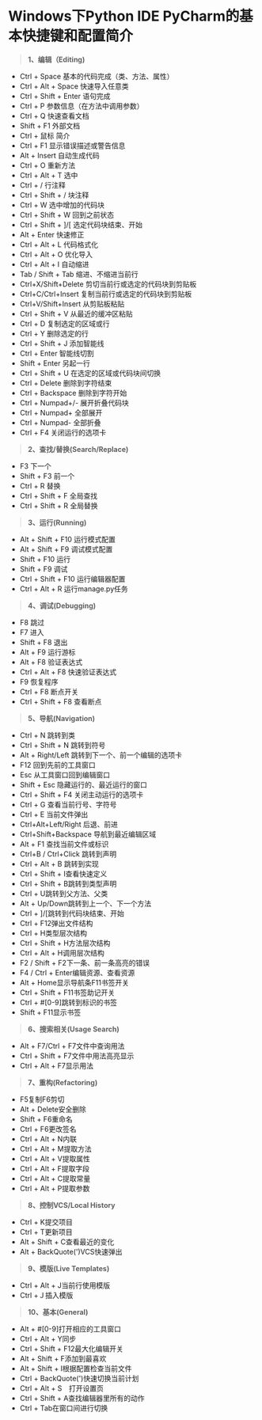 # Windows下Python IDE PyCharm的基本快捷键和配置简介

> **1、编辑（Editing)**
- Ctrl + Space 基本的代码完成（类、方法、属性）
- Ctrl + Alt + Space 快速导入任意类
- Ctrl + Shift + Enter 语句完成
- Ctrl + P 参数信息（在方法中调用参数）
- Ctrl + Q 快速查看文档
- Shift + F1 外部文档
- Ctrl + 鼠标 简介
- Ctrl + F1 显示错误描述或警告信息
- Alt + Insert 自动生成代码
- Ctrl + O 重新方法
- Ctrl + Alt + T 选中
- Ctrl + / 行注释
- Ctrl + Shift + / 块注释
- Ctrl + W 选中增加的代码块
- Ctrl + Shift + W 回到之前状态
- Ctrl + Shift + ]/[ 选定代码块结束、开始
- Alt + Enter 快速修正
- Ctrl + Alt + L 代码格式化
- Ctrl + Alt + O 优化导入
- Ctrl + Alt + I 自动缩进
- Tab / Shift + Tab 缩进、不缩进当前行
- Ctrl+X/Shift+Delete 剪切当前行或选定的代码块到剪贴板
- Ctrl+C/Ctrl+Insert 复制当前行或选定的代码块到剪贴板
- Ctrl+V/Shift+Insert 从剪贴板粘贴
- Ctrl + Shift + V 从最近的缓冲区粘贴
- Ctrl + D 复制选定的区域或行
- Ctrl + Y 删除选定的行
- Ctrl + Shift + J 添加智能线
- Ctrl + Enter 智能线切割
- Shift + Enter 另起一行
- Ctrl + Shift + U 在选定的区域或代码块间切换
- Ctrl + Delete 删除到字符结束
- Ctrl + Backspace 删除到字符开始
- Ctrl + Numpad+/- 展开折叠代码块
- Ctrl + Numpad+ 全部展开
- Ctrl + Numpad- 全部折叠
- Ctrl + F4 关闭运行的选项卡

> **2、查找/替换(Search/Replace)**
- F3 下一个
- Shift + F3 前一个
- Ctrl + R 替换
- Ctrl + Shift + F 全局查找
- Ctrl + Shift + R 全局替换

> **3、运行(Running)**
- Alt + Shift + F10 运行模式配置
- Alt + Shift + F9 调试模式配置
- Shift + F10 运行
- Shift + F9 调试
- Ctrl + Shift + F10 运行编辑器配置
- Ctrl + Alt + R 运行manage.py任务

> **4、调试(Debugging)**
- F8 跳过
- F7 进入
- Shift + F8 退出
- Alt + F9 运行游标
- Alt + F8 验证表达式
- Ctrl + Alt + F8 快速验证表达式
- F9 恢复程序
- Ctrl + F8 断点开关
- Ctrl + Shift + F8 查看断点

> **5、导航(Navigation)**
- Ctrl + N 跳转到类
- Ctrl + Shift + N 跳转到符号
- Alt + Right/Left 跳转到下一个、前一个编辑的选项卡
- F12 回到先前的工具窗口
- Esc 从工具窗口回到编辑窗口
- Shift + Esc 隐藏运行的、最近运行的窗口
- Ctrl + Shift + F4 关闭主动运行的选项卡
- Ctrl + G 查看当前行号、字符号
- Ctrl + E 当前文件弹出
- Ctrl+Alt+Left/Right 后退、前进
- Ctrl+Shift+Backspace 导航到最近编辑区域
- Alt + F1 查找当前文件或标识
- Ctrl+B / Ctrl+Click 跳转到声明
- Ctrl + Alt + B 跳转到实现
- Ctrl + Shift + I查看快速定义
- Ctrl + Shift + B跳转到类型声明
- Ctrl + U跳转到父方法、父类
- Alt + Up/Down跳转到上一个、下一个方法
- Ctrl + ]/[跳转到代码块结束、开始
- Ctrl + F12弹出文件结构
- Ctrl + H类型层次结构
- Ctrl + Shift + H方法层次结构
- Ctrl + Alt + H调用层次结构
- F2 / Shift + F2下一条、前一条高亮的错误
- F4 / Ctrl + Enter编辑资源、查看资源
- Alt + Home显示导航条F11书签开关
- Ctrl + Shift + F11书签助记开关
- Ctrl + #[0-9]跳转到标识的书签
- Shift + F11显示书签

> **6、搜索相关(Usage Search)**
- Alt + F7/Ctrl + F7文件中查询用法
- Ctrl + Shift + F7文件中用法高亮显示
- Ctrl + Alt + F7显示用法

> **7、重构(Refactoring)**
- F5复制F6剪切
- Alt + Delete安全删除
- Shift + F6重命名
- Ctrl + F6更改签名
- Ctrl + Alt + N内联
- Ctrl + Alt + M提取方法
- Ctrl + Alt + V提取属性
- Ctrl + Alt + F提取字段
- Ctrl + Alt + C提取常量
- Ctrl + Alt + P提取参数

> **8、控制VCS/Local History**
- Ctrl + K提交项目
- Ctrl + T更新项目
- Alt + Shift + C查看最近的变化
- Alt + BackQuote(')VCS快速弹出

> **9、模版(Live Templates)**
- Ctrl + Alt + J当前行使用模版
- Ctrl +Ｊ插入模版

> **10、基本(General)**
- Alt + #[0-9]打开相应的工具窗口
- Ctrl + Alt + Y同步
- Ctrl + Shift + F12最大化编辑开关
- Alt + Shift + F添加到最喜欢
- Alt + Shift + I根据配置检查当前文件
- Ctrl + BackQuote(')快速切换当前计划
- Ctrl + Alt + S　打开设置页
- Ctrl + Shift + A查找编辑器里所有的动作
- Ctrl + Tab在窗口间进行切换